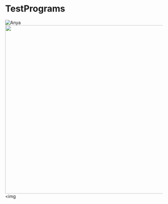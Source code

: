 # TestPrograms

![Anya](https://user-images.githubusercontent.com/111756983/196487764-fb6b28c5-6763-4b70-9a15-b7de328ebcf0.jpg)
<img src="https://user-images.githubusercontent.com/111756983/196487764-fb6b28c5-6763-4b70-9a15-b7de328ebcf0.jpg" width="540" height="539"/> <img
